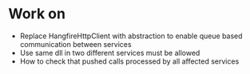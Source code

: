 ﻿# Work on

* Replace HangfireHttpClient with abstraction to enable queue based communication between services
* Use same dll in two different services must be allowed
* How to check that pushed calls processed by all affected services
